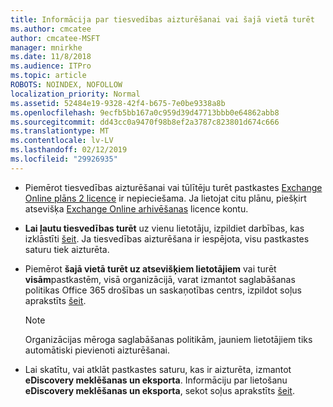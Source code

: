 ```yaml
---
title: Informācija par tiesvedības aizturēšanai vai šajā vietā turēt
ms.author: cmcatee
author: cmcatee-MSFT
manager: mnirkhe
ms.date: 11/8/2018
ms.audience: ITPro
ms.topic: article
ROBOTS: NOINDEX, NOFOLLOW
localization_priority: Normal
ms.assetid: 52484e19-9328-42f4-b675-7e0be9338a8b
ms.openlocfilehash: 9ecfb5bb167a0c959d39d47713bbb0e64862abb8
ms.sourcegitcommit: dd43cc0a9470f98b8ef2a3787c823801d674c666
ms.translationtype: MT
ms.contentlocale: lv-LV
ms.lasthandoff: 02/12/2019
ms.locfileid: "29926935"
---
```

- Piemērot tiesvedības aizturēšanai vai tūlītēju turēt pastkastes [Exchange Online plāns 2 licence](https://docs.microsoft.com/office365/servicedescriptions/office-365-platform-service-description/office-365-plan-options) ir nepieciešama. Ja lietojat citu plānu, piešķirt atsevišķa [Exchange Online arhivēšanas](https://docs.microsoft.com/office365/servicedescriptions/exchange-online-archiving-service-description/exchange-online-archiving-service-description) licence kontu. 
    
- **Lai ļautu tiesvedības turēt** uz vienu lietotāju, izpildiet darbības, kas izklāstīti [šeit](https://docs.microsoft.com/office365/SecurityCompliance/place-a-mailbox-on-litigation-hold). Ja tiesvedības aizturēšana ir iespējota, visu pastkastes saturu tiek aizturēta.
    
- Piemērot **šajā vietā turēt uz atsevišķiem lietotājiem** vai turēt **visām**pastkastēm, visā organizācijā, varat izmantot saglabāšanas politikas Office 365 drošības un saskaņotības centrs, izpildot soļus aprakstīts [šeit](https://docs.microsoft.com/Office365/securitycompliance/retention-policies ).
    
    > [!NOTE]
    > Organizācijas mēroga saglabāšanas politikām, jauniem lietotājiem tiks automātiski pievienoti aizturēšanai. 
  
- Lai skatītu, vai atklāt pastkastes saturu, kas ir aizturēta, izmantot **eDiscovery meklēšanas un eksporta**. Informāciju par lietošanu **eDiscovery meklēšanas un eksporta**, sekot soļus aprakstīts [šeit](https://docs.microsoft.com/office365/securitycompliance/export-search-results).
    


